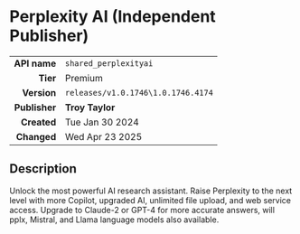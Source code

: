 # Perplexity AI (Independent Publisher)
| | |
|-:|-|
|**API name**|`shared_perplexityai`|
|**Tier**|Premium|
|**Version**|`releases/v1.0.1746\1.0.1746.4174`|
|**Publisher**|**Troy Taylor**|
|**Created**|Tue Jan 30 2024|
|**Changed**|Wed Apr 23 2025|

## Description
Unlock the most powerful AI research assistant. Raise Perplexity to the next level with more Copilot, upgraded AI, unlimited file upload, and web service access. Upgrade to Claude-2 or GPT-4 for more accurate answers, will pplx, Mistral, and Llama language models also available.
